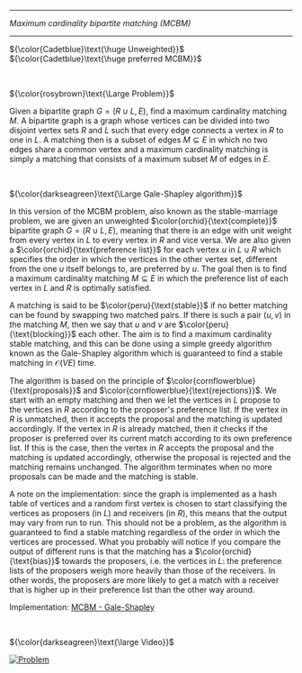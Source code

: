 _______________________________________________
*Maximum cardinality bipartite matching (MCBM)*
_______________________________________________

${\color{Cadetblue}\text{\huge Unweighted}}$ ${\color{Cadetblue}\text{\huge preferred MCBM}}$

<br/>

${\color{rosybrown}\text{\Large Problem}}$

Given a bipartite graph $G = (R \cup L, E)$, find a maximum cardinality matching $M$. A bipartite graph is a graph whose vertices can be divided into two disjoint vertex sets $R$ and $L$ such that every edge connects a vertex in $R$ to one in $L$. A matching then is a subset of edges $M \subseteq E$ in which no two edges share a common vertex and a maximum cardinality matching is simply a matching that consists of a maximum subset $M$ of edges in $E$.

<br/>

${\color{darkseagreen}\text{\Large Gale-Shapley algorithm}}$

In this version of the MCBM problem, also known as the stable-marriage problem, we are given an unweighted $\color{orchid}{\text{complete}}$ bipartite graph $G = (R \cup L, E)$, meaning that there is an edge with unit weight from every vertex in $L$ to every vertex in $R$ and vice versa. We are also given a $\color{orchid}{\text{preference list}}$ for each vertex $u$ in $L \cup R$ which specifies the order in which the vertices in the other vertex set, different from the one $u$ itself belongs to, are preferred by $u$. The goal then is to find a maximum cardinality matching $M \subseteq E$ in which the preference list of each vertex in $L$ and $R$ is optimally satisfied.  

A matching is said to be $\color{peru}{\text{stable}}$ if no better matching can be found by swapping two matched pairs. If there is such a pair $(u, v)$ in the matching $M$, then we say that $u$ and $v$ are $\color{peru}{\text{blocking}}$ each other. The aim is to find a maximum cardinality stable matching, and this can be done using a simple greedy algorithm known as the Gale-Shapley algorithm which is guaranteed to find a stable matching in $\mathcal{O}{(VE)}$ time.

The algorithm is based on the principle of $\color{cornflowerblue}{\text{proposals}}$ and $\color{cornflowerblue}{\text{rejections}}$. We start with an empty matching and then we let the vertices in $L$ propose to the vertices in $R$ according to the proposer's preference list. If the vertex in $R$ is unmatched, then it accepts the proposal and the matching is updated accordingly. If the vertex in $R$ is already matched, then it checks if the proposer is preferred over its current match according to its own preference list. If this is the case, then the vertex in $R$ accepts the proposal and the matching is updated accordingly, otherwise the proposal is rejected and the matching remains unchanged. The algorithm terminates when no more proposals can be made and the matching is stable.

A note on the implementation: since the graph is implemented as a hash table of vertices and a random first vertex is chosen to start classifying the vertices as proposers (in $L$) and receivers (in $R$), this means that the output may vary from run to run. This should not be a problem, as the algorithm is guaranteed to find a stable matching regardless of the order in which the vertices are processed. What you probably will notice if you compare the output of different runs is that the matching has a $\color{orchid}{\text{bias}}$ towards the proposers, i.e. the vertices in $L$: the preference lists of the proposers weigh more heavily than those of the receivers. In other words, the proposers are more likely to get a match with a receiver that is higher up in their preference list than the other way around.

Implementation: [MCBM - Gale-Shapley](https://github.com/pl3onasm/AADS/blob/main/algorithms/graphs/MCBM-gale-shapley/gale-shapley.c)

<br/>

${\color{darkseagreen}\text{\large Video}}$

[![Problem](https://img.youtube.com/vi/RLOWSkL-V8M/0.jpg)](https://www.youtube.com/watch?v=RLOWSkL-V8M)
